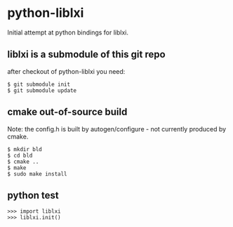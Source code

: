 # python-liblxi

Initial attempt at python bindings for liblxi. 

## liblxi is a submodule of this git repo

after checkout of python-liblxi you need:

```
$ git submodule init
$ git submodule update
```

## cmake out-of-source build

Note: the config.h is built by autogen/configure - not currently produced by cmake.

```
$ mkdir bld
$ cd bld
$ cmake ..
$ make
$ sudo make install
```

## python test

```
>>> import liblxi
>>> liblxi.init()
```
